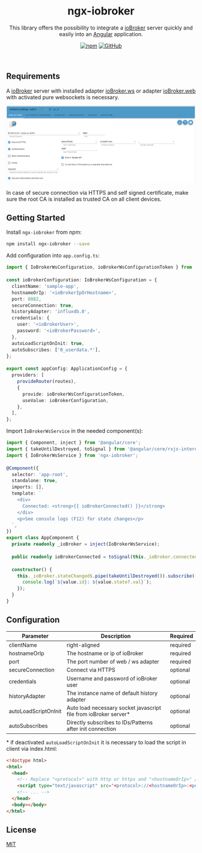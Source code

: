 <div align="center">
    <h1>ngx-iobroker</h1>
</div>

<p align="center">
This library offers the possibility to integrate a <a href="https://github.com/ioBroker">ioBroker</a> server quickly and easily into an <a href="https://angular.dev/">Angular</a> application.
</p>

<p align="center">
<a href="https://www.npmjs.com/package/ngx-iobroker"><img alt="npm" src="https://img.shields.io/npm/v/ngx-iobroker"></a>
<a href="https://github.com/pottio/ngx-iobroker/blob/main/LICENSE"><img alt="GitHub" src="https://img.shields.io/github/license/pottio/ngx-iobroker"></a>
</p>


<br/>

## Requirements

A [ioBroker](https://github.com/ioBroker) server with installed adapter [ioBroker.ws](https://github.com/ioBroker/ioBroker.ws) or adapter [ioBroker.web](https://github.com/ioBroker/ioBroker.web) with activated pure websockets is necessary.

![Adapter configuration](docs/adapter-config.png)

In case of secure connection via HTTPS and self signed certificate, make sure the root CA is installed as trusted CA on all client devices.

## Getting Started

Install `ngx-iobroker` from npm:

```bash
npm install ngx-iobroker --save
```

Add configuration into `app.config.ts`:

```typescript
import { IoBrokerWsConfiguration, ioBrokerWsConfigurationToken } from 'ngx-iobroker';

const ioBrokerConfiguration: IoBrokerWsConfiguration = {
  clientName: 'sample-app',
  hostnameOrIp: '<ioBrokerIpOrHostname>',
  port: 8082,
  secureConnection: true,
  historyAdapter: 'influxdb.0',
  credentials: {
    user: '<ioBrokerUser>',
    password: '<ioBrokerPassword>',
  },
  autoLoadScriptOnInit: true,
  autoSubscribes: ['0_userdata.*'],
};

export const appConfig: ApplicationConfig = {
  providers: [
    provideRouter(routes),
    {
      provide: ioBrokerWsConfigurationToken,
      useValue: ioBrokerConfiguration,
    },
  ],
};
```

Import `IoBrokerWsService` in the needed component(s):

```typescript
import { Component, inject } from '@angular/core';
import { takeUntilDestroyed, toSignal } from '@angular/core/rxjs-interop';
import { IoBrokerWsService } from 'ngx-iobroker';

@Component({
  selector: 'app-root',
  standalone: true,
  imports: [],
  template: `
    <div>
      Connected: <strong>{{ ioBrokerConnected() }}</strong>
    </div>
    <p>See console logs (F12) for state changes</p>
  `,
})
export class AppComponent {
  private readonly _ioBroker = inject(IoBrokerWsService);

  public readonly ioBrokerConnected = toSignal(this._ioBroker.connected$, { initialValue: false });

  constructor() {
    this._ioBroker.stateChanged$.pipe(takeUntilDestroyed()).subscribe((value) => {
      console.log(`${value.id}: ${value.state?.val}`);
    });
  }
}
```

## Configuration

| Parameter            | Description                                                       | Required |
| -------------------- | ----------------------------------------------------------------- | -------- |
| clientName           | right-aligned                                                     | required |
| hostnameOrIp         | The hostname or ip of ioBroker                                    | required |
| port                 | The port number of web / ws adapter                               | required |
| secureConnection     | Connect via HTTPS                                                 | optional |
| credentials          | Username and password of ioBroker user                            | optional |
| historyAdapter       | The instance name of default history adapter                      | optional |
| autoLoadScriptOnInit | Auto load necessary socket javascript file from ioBroker server\* | optional |
| autoSubscribes       | Directly subscribes to IDs/Patterns after init connection         | optional |

\* if deactivated `autoLoadScriptOnInit` it is necessary to load the script in client via index.html:

```html
<!doctype html>
<html>
  <head>
    <!-- Replace "<protocol>" with http or https and "<hostnameOrIp>" / "<port>" with real IP address / port of controller -->
    <script type="text/javascript" src="<protocol>://<hostnameOrIp>:<port>/socket.io/socket.io.js"></script>
    <!-- ... -->
  </head>
  <body></body>
</html>
```

## License

[MIT](../../LICENSE)
